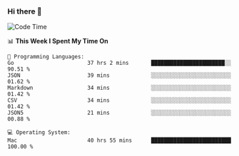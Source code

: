 ### Hi there 👋

<!--
**CrazyCollin/crazycollin** is a ✨ _special_ ✨ repository because its `README.md` (this file) appears on your GitHub profile.

Here are some ideas to get you started:

- 🔭 I’m currently working on ...
- 🌱 I’m currently learning ...
- 👯 I’m looking to collaborate on ...
- 🤔 I’m looking for help with ...
- 💬 Ask me about ...
- 📫 How to reach me: ...
- 😄 Pronouns: ...
- ⚡ Fun fact: ...
-->

<!--START_SECTION:waka-->
![Code Time](http://img.shields.io/badge/Code%20Time-4%2C856%20hrs%2056%20mins-blue)

📊 **This Week I Spent My Time On** 

```text
💬 Programming Languages: 
Go                       37 hrs 2 mins       ███████████████████████░░   90.51 % 
JSON                     39 mins             ░░░░░░░░░░░░░░░░░░░░░░░░░   01.62 % 
Markdown                 34 mins             ░░░░░░░░░░░░░░░░░░░░░░░░░   01.42 % 
CSV                      34 mins             ░░░░░░░░░░░░░░░░░░░░░░░░░   01.42 % 
JSON5                    21 mins             ░░░░░░░░░░░░░░░░░░░░░░░░░   00.88 % 

💻 Operating System: 
Mac                      40 hrs 55 mins      █████████████████████████   100.00 % 
```


<!--END_SECTION:waka-->
